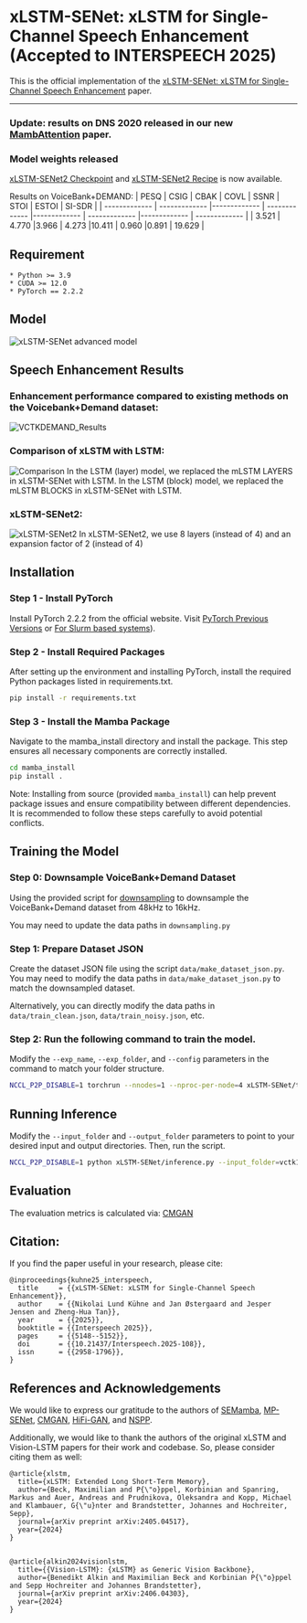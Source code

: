 # xLSTM-SENet: xLSTM for Single-Channel Speech Enhancement (Accepted to INTERSPEECH 2025)
This is the official implementation of the [xLSTM-SENet: xLSTM for Single-Channel Speech Enhancement](https://arxiv.org/abs/2501.06146) paper.

---
### Update: results on DNS 2020 released in our new [MambAttention](https://arxiv.org/abs/2507.00966v1) paper.

### Model weights released

[xLSTM-SENet2 Checkpoint](checkpoints/xLSTM_checkpoint.pth) and [xLSTM-SENet2 Recipe](checkpoints/xLSTM_config.yaml) is now available.

Results on VoiceBank+DEMAND:
| PESQ  | CSIG | CBAK  | COVL | SSNR | STOI | ESTOI | SI-SDR |
| ------------- | ------------- |------------- | ------------- |------------- | ------------- |------------- | ------------- |
| 3.521  | 4.770  |3.966  | 4.273  |10.411  | 0.960  |0.891 | 19.629  |


## Requirement
    * Python >= 3.9
    * CUDA >= 12.0
    * PyTorch == 2.2.2

## Model

![xLSTM-SENet advanced model](imgs/xLSTM-SENet.png)

## Speech Enhancement Results
### Enhancement performance compared to existing methods on the Voicebank+Demand dataset:
![VCTKDEMAND_Results](imgs/vctk.png)

### Comparison of xLSTM with LSTM:
![Comparison](imgs/comparison.png)
In the LSTM (layer) model, we replaced the mLSTM LAYERS in xLSTM-SENet with LSTM. In the LSTM (block) model, we replaced the mLSTM BLOCKS in xLSTM-SENet with LSTM.

### xLSTM-SENet2:
![xLSTM-SENet2](imgs/xLSTM-SENet2.png)
In xLSTM-SENet2, we use 8 layers (instead of 4) and an expansion factor of 2 (instead of 4)


## Installation

### Step 1 - Install PyTorch

Install PyTorch 2.2.2 from the official website. Visit [PyTorch Previous Versions](https://pytorch.org/get-started/previous-versions/) or [For Slurm based systems](https://hub.docker.com/r/pytorch/pytorch/tags)).

### Step 2 - Install Required Packages

After setting up the environment and installing PyTorch, install the required Python packages listed in requirements.txt.

```bash
pip install -r requirements.txt
```

### Step 3 - Install the Mamba Package

Navigate to the mamba_install directory and install the package. This step ensures all necessary components are correctly installed.

```bash
cd mamba_install
pip install .
```

Note: Installing from source (provided `mamba_install`) can help prevent package issues and ensure compatibility between different dependencies. It is recommended to follow these steps carefully to avoid potential conflicts.

## Training the Model

### Step 0: Downsample VoiceBank+Demand Dataset
Using the provided script for [downsampling](https://github.com/NikolaiKyhne/xLSTM-SENet/blob/main/downsampling.py) to downsample the VoiceBank+Demand dataset from 48kHz to 16kHz.

You may need to update the data paths in `downsampling.py`

### Step 1: Prepare Dataset JSON

Create the dataset JSON file using the script `data/make_dataset_json.py`. You may need to modify the data paths in `data/make_dataset_json.py` to match the downsampled dataset. 

Alternatively, you can directly modify the data paths in `data/train_clean.json`, `data/train_noisy.json`, etc.

### Step 2: Run the following command to train the model.

Modify the `--exp_name`, `--exp_folder`, and `--config` parameters in the command to match your folder structure.

```bash
NCCL_P2P_DISABLE=1 torchrun --nnodes=1 --nproc-per-node=4 xLSTM-SENet/train.py --exp_name=seed1234 --exp_folder=results/ --config=xLSTM-SENet/recipes/xLSTM-SENet/xLSTM-SENet_4N.yaml
```

## Running Inference

Modify the `--input_folder` and `--output_folder` parameters to point to your desired input and output directories. Then, run the script.

```bash
NCCL_P2P_DISABLE=1 python xLSTM-SENet/inference.py --input_folder=vctk16/noisy_testset_wav_16k --output_folder=output --checkpoint_file=results/seed1234/g_00xxxxxx.pth --config=xLSTM-SENet/recipes/xLSTM-SENet/xLSTM-SENet_4N.yaml
```

## Evaluation
The evaluation metrics is calculated via: [CMGAN](https://github.com/ruizhecao96/CMGAN/blob/main/src/tools/compute_metrics.py)  


## Citation:
If you find the paper useful in your research, please cite:  
```
@inproceedings{kuhne25_interspeech,
  title     = {{xLSTM-SENet: xLSTM for Single-Channel Speech Enhancement}},
  author    = {{Nikolai Lund Kühne and Jan Østergaard and Jesper Jensen and Zheng-Hua Tan}},
  year      = {{2025}},
  booktitle = {{Interspeech 2025}},
  pages     = {{5148--5152}},
  doi       = {{10.21437/Interspeech.2025-108}},
  issn      = {{2958-1796}},
}
```

## References and Acknowledgements
We would like to express our gratitude to the authors of [SEMamba](https://github.com/RoyChao19477/SEMamba), [MP-SENet](https://github.com/yxlu-0102/MP-SENet/tree/main), [CMGAN](https://github.com/ruizhecao96/CMGAN), [HiFi-GAN](https://github.com/jik876/hifi-gan/blob/master/train.py), and [NSPP](https://github.com/YangAi520/NSPP).

Additionally, we would like to thank the authors of the original xLSTM and Vision-LSTM papers for their work and codebase. So, please consider citing them as well:
```
@article{xlstm,
  title={xLSTM: Extended Long Short-Term Memory},
  author={Beck, Maximilian and P{\"o}ppel, Korbinian and Spanring, Markus and Auer, Andreas and Prudnikova, Oleksandra and Kopp, Michael and Klambauer, G{\"u}nter and Brandstetter, Johannes and Hochreiter, Sepp},
  journal={arXiv preprint arXiv:2405.04517},
  year={2024}
}


@article{alkin2024visionlstm,
  title={{Vision-LSTM}: {xLSTM} as Generic Vision Backbone},
  author={Benedikt Alkin and Maximilian Beck and Korbinian P{\"o}ppel and Sepp Hochreiter and Johannes Brandstetter},
  journal={arXiv preprint arXiv:2406.04303},
  year={2024}
}
```
